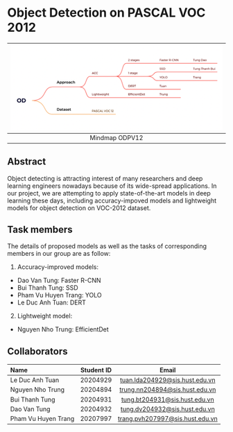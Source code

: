 # Object Detection on PASCAL VOC 2012
| ![Architecture](https://github.com/tuanlda78202/DLP/blob/master/materials/img/cover.png) | 
|:--:| 
| Mindmap ODPV12|
## Abstract
Object detecting is attracting interest of many researchers and deep learning engineers nowadays because of its wide-spread applications. In our project, we are attempting to apply state-of-the-art models in deep learning these days, including accuracy-impoved models and lightweight models for object detection on VOC-2012 dataset. 
## Task members
The details of proposed models as well as the tasks of corresponding members in our group are as follow:
1. Accuracy-improved models:
- Dao Van Tung: Faster R-CNN
- Bui Thanh Tung: SSD
- Pham Vu Huyen Trang: YOLO
- Le Duc Anh Tuan: DERT
2. Lightweight model:
- Nguyen Nho Trung: EfficientDet

## Collaborators 
| Name                         | Student ID       | Email                                      |
| :---                         |    :----:        |          :---:                             |
| Le Duc Anh Tuan              | 20204929         | tuan.lda204929@sis.hust.edu.vn            |
| Nguyen Nho Trung             | 20204894         | trung.nn204894@sis.hust.edu.vn            |
| Bui Thanh Tung             | 20204931         | tung.bt204931@sis.hust.edu.vn|
| Dao Van Tung       | 20204932         | tung.dv204932@sis.hust.edu.vn              |
| Pham Vu Huyen Trang       | 20207997         | trang.pvh207997@sis.hust.edu.vn              |
